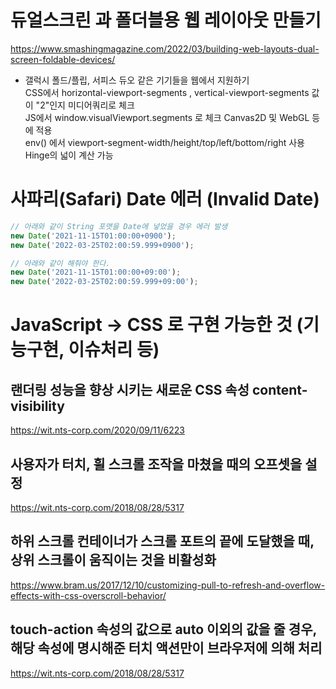 # 듀얼스크린 과 폴더블용 웹 레이아웃 만들기

https://www.smashingmagazine.com/2022/03/building-web-layouts-dual-screen-foldable-devices/

- 갤럭시 폴드/플립, 서피스 듀오 같은 기기들을 웹에서 지원하기  
  CSS에서 horizontal-viewport-segments , vertical-viewport-segments 값이 "2"인지 미디어쿼리로 체크  
  JS에서 window.visualViewport.segments 로 체크 Canvas2D 및 WebGL 등에 적용  
  env() 에서 viewport-segment-width/height/top/left/bottom/right 사용 Hinge의 넓이 계산 가능


# 사파리(Safari) Date 에러 (Invalid Date)
```javascript
// 아래와 같이 String 포맷을 Date에 넣었을 경우 에러 발생   
new Date('2021-11-15T01:00:00+0900');
new Date('2022-03-25T02:00:59.999+0900');

// 아래와 같이 해줘야 한다.  
new Date('2021-11-15T01:00:00+09:00');  
new Date('2022-03-25T02:00:59.999+09:00');  
```


# JavaScript -> CSS 로 구현 가능한 것 (기능구현, 이슈처리 등)
## 랜더링 성능을 향상 시키는 새로운 CSS 속성 content-visibility  
https://wit.nts-corp.com/2020/09/11/6223    


## 사용자가 터치, 휠 스크롤 조작을 마쳤을 때의 오프셋을 설정  
https://wit.nts-corp.com/2018/08/28/5317  


## 하위 스크롤 컨테이너가 스크롤 포트의 끝에 도달했을 때, 상위 스크롤이 움직이는 것을 비활성화  
https://www.bram.us/2017/12/10/customizing-pull-to-refresh-and-overflow-effects-with-css-overscroll-behavior/    


## touch-action 속성의 값으로 auto 이외의 값을 줄 경우, 해당 속성에 명시해준 터치 액션만이 브라우저에 의해 처리  
https://wit.nts-corp.com/2018/08/28/5317  